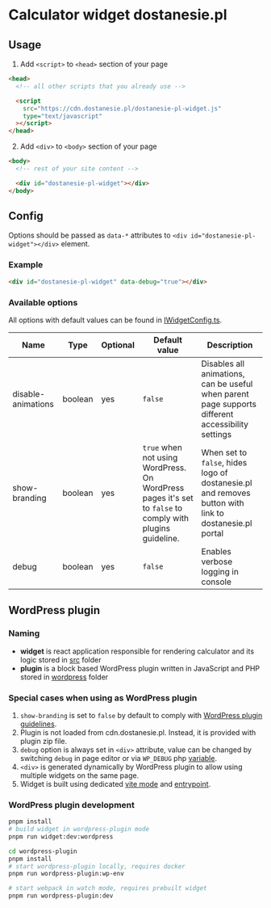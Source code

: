 # Calculator widget dostanesie.pl

## Usage

1. Add `<script>` to `<head>` section of your page

```html
<head>
  <!-- all other scripts that you already use -->

  <script
    src="https://cdn.dostanesie.pl/dostanesie-pl-widget.js"
    type="text/javascript"
  ></script>
</head>
```

2. Add `<div>` to `<body>` section of your page

```html
<body>
  <!-- rest of your site content -->

  <div id="dostanesie-pl-widget"></div>
</body>
```

## Config

Options should be passed as `data-*` attributes to `<div id="dostanesie-pl-widget"></div>` element.

### Example

```html
<div id="dostanesie-pl-widget" data-debug="true"></div>
```

### Available options

All options with default values can be found in [IWidgetConfig.ts](src/features/config/types/IWidgetConfig.ts).

| Name               | Type    | Optional | Default value                                                                                             | Description                                                                                           |
| ------------------ | ------- | -------- | --------------------------------------------------------------------------------------------------------- | ----------------------------------------------------------------------------------------------------- |
| disable-animations | boolean | yes      | `false`                                                                                                   | Disables all animations, can be useful when parent page supports different accessibility settings     |
| show-branding      | boolean | yes      | `true` when not using WordPress. On WordPress pages it's set to `false` to comply with plugins guideline. | When set to `false`, hides logo of dostanesie.pl and removes button with link to dostanesie.pl portal |
| debug              | boolean | yes      | `false`                                                                                                   | Enables verbose logging in console                                                                    |

## WordPress plugin

### Naming

- **widget** is react application responsible for rendering calculator and its logic stored in [src](./src/) folder
- **plugin** is a block based WordPress plugin written in JavaScript and PHP stored in [wordpress](wordpress-plugin/calculator-dostanesie-pl/) folder

### Special cases when using as WordPress plugin

1. `show-branding` is set to `false` by default to comply
   with [WordPress plugin guidelines](https://developer.wordpress.org/plugins/wordpress-org/detailed-plugin-guidelines/#10-plugins-may-not-embed-external-links-or-credits-on-the-public-site-without-explicitly-asking-the-users-permission).
2. Plugin is not loaded from cdn.dostanesie.pl. Instead, it is provided with plugin zip file.
3. `debug` option is always set in `<div>` attribute, value can be changed by switching `debug` in page editor or via
   `WP_DEBUG` php [variable](https://developer.wordpress.org/advanced-administration/debug/debug-wordpress/).
4. `<div>` is generated dynamically by WordPress plugin to allow using multiple widgets on the same page.
5. Widget is built using dedicated [vite mode](vite.config.ts) and [entrypoint](src/entrypoints/wordpress.tsx).

### WordPress plugin development

```bash
pnpm install
# build widget in wordpress-plugin mode
pnpm run widget:dev:wordpress

cd wordpress-plugin
pnpm install
# start wordpress-plugin locally, requires docker
pnpm run wordpress-plugin:wp-env

# start webpack in watch mode, requires prebuilt widget
pnpm run wordpress-plugin:dev
```

